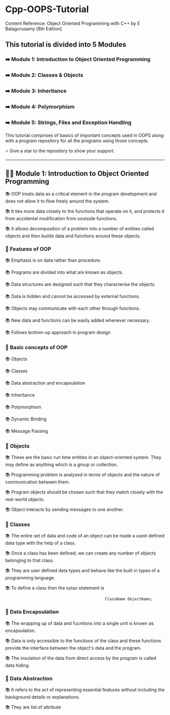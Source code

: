 # Cpp-OOPS-Tutorial
Content Reference: Object Oriented Programming with C++ by E Balagurusamy [8th Edition]

## This tutorial is divided into 5 Modules

### ➡️ Module 1: Introduction to Object Oriented Programming 

### ➡️ Module 2: Classes & Objects

### ➡️ Module 3: Inheritance

### ➡️ Module 4: Polymorphism

### ➡️ Module 5: Strings, Files and Exception Handling

This tutorial comprises of basics of important concepts used in OOPS along with a program repository for all the programs using those concepts.

⭐ Give a star to the repository to show your support.

____________________________________________________________________________________________________________________________________________________

## 👨‍💻 Module 1: Introduction to Object Oriented Programming

📚 OOP treats data as a critical element in the program development and does not allow it to flow freely around the system.

📚 It ties more data closely to the functions that operate on it, and protects it from accidental modification from ooutside functions.

📚 It allows decomposition of a problem into a number of entities called objects and then builds data and functions around these objects.

### 💎 Features of OOP

📚 Emphasis is on data rather than procedure.

📚 Programs are divided into what are known as objects.

📚 Data structures are designed such that they characterise the objects.

📚 Data is hidden and cannot be accessed by external functions.

📚 Objects may communicate with each other through functions.

📚 New data and functions can be easily added whenever necessary.

📚 Follows bottom-up approach in program design

### 📙 Basic concepts of OOP

📚 Objects

📚 Classes 

📚 Data abstraction and encapsulation

📚 Inheritance

📚 Polymorphism

📚 Dynamic Binding

📚 Message Passing

### 📙 Objects

📚 These are the basic run time entities in an object-oriented system. They may define as anything which is a group or collection.

📚 Programming problem is analysed in terms of objects and the nature of communication between them.

📚 Program objects should be chosen such that they match closely with the real-world objects.

📚 Object interacts by sending messages to one another.

### 📙 Classes

📚 The entire set of data and code of an object can be made a used-defined data type with the help of a class.

📚 Once a class has been defined, we can create any number of objects belonging to that class.

📚 They are user defined data types and behave like the built in types of a programming language.

📚 To define a class then the sytax statement is 

                                                ClassName ObjectName;

### 📙 Data Encapsulation 

📚 The wrapping up of data and fucntions into a single unit is known as encapsulation.

📚 Data is only accessible to the functions of the class and these functions provide the interface between the object's data and the program.

📚 The insulation of the data from direct access by the program is called data hiding.

### 📙 Data Abstraction

📚 It refers to the act of representing essential features without including the background details or explanations.

📚 They are list of attribute


                                      










